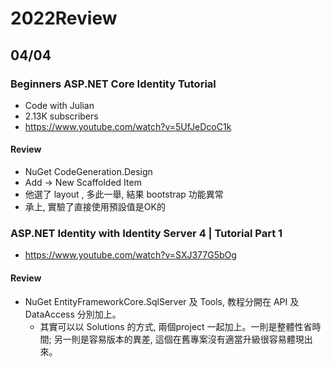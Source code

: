 # 2022Review

## 04/04
### Beginners ASP.NET Core Identity Tutorial
- Code with Julian 
- 2.13K subscribers
- https://www.youtube.com/watch?v=5UfJeDcoC1k
#### Review
- NuGet CodeGeneration.Design
- Add -> New Scaffolded Item
- 他選了 layout , 多此一舉, 結果 bootstrap 功能異常
- 承上, 實驗了直接使用預設值是OK的

### ASP.NET Identity with Identity Server 4 | Tutorial Part 1
- https://www.youtube.com/watch?v=SXJ377G5bOg

#### Review
- NuGet EntityFrameworkCore.SqlServer 及 Tools, 教程分開在 API 及 DataAccess 分別加上。
  - 其實可以以 Solutions 的方式, 兩個project 一起加上。一則是整體性省時間; 另一則是容易版本的異差, 這個在舊專案沒有適當升級很容易體現出來。
